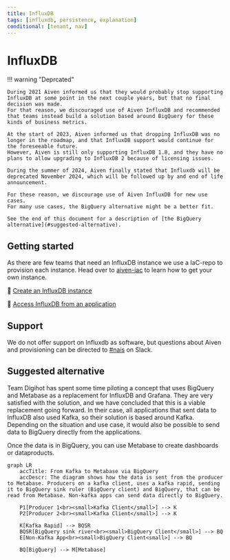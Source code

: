 ```yaml
---
title: InfluxDB
tags: [influxdb, persistence, explanation]
conditional: [tenant, nav]
---
```


# InfluxDB

!!! warning "Deprcated"

    During 2021 Aiven informed us that they would probably stop supporting InfluxDB at some point in the next couple years, but that no final decision was made.
    For that reason, we discouraged use of Aiven InfluxDB and recommended that teams instead build a solution based around BigQuery for these kinds of business metrics.

    At the start of 2023, Aiven informed us that dropping InfluxDB was no longer in the roadmap, and that InfluxDB support would continue for the foreseeable future.
    However, Aiven is still only supporting InfluxDB 1.8, and they have no plans to allow upgrading to InfluxDB 2 because of licensing issues.

    During the summer of 2024, Aiven finally stated that Influxdb will be deprecated November 2024, which will be followed up by and end of life announcement.

    For these reason, we discourage use of Aiven InfluxDB for new use cases.
    For many use cases, the BigQuery alternative might be a better fit.

    See the end of this document for a description of [the BigQuery alternative](#suggested-alternative).

## Getting started

As there are few teams that need an InfluxDB instance we use a IaC-repo to provision each instance.
Head over to [aiven-iac](https://github.com/navikt/aiven-iac#influxdb) to learn how to get your own instance.

:dart: [Create an InfluxDB instance](how-to/create.md)

:dart: [Access InfluxDB from an application](how-to/access.md)

## Support

We do not offer support on Influxdb as software, but questions about Aiven and provisioning can be directed to [#nais](https://nav-it.slack.com/archives/C5KUST8N6) on Slack.

## Suggested alternative

Team Digihot has spent some time piloting a concept that uses BigQuery and Metabase as a replacement for InfluxDB and Grafana.
They are very satisfied with the solution, and we have concluded that this is a viable replacement going forward.
In their case, all applications that sent data to InfluxDB also used Kafka, so their solution is based around Kafka.
Depending on the situation and use case, it would also be possible to send data to BigQuery directly from the applications.

Once the data is in BigQuery, you can use Metabase to create dashboards or dataproducts.

```mermaid
graph LR
    accTitle: From Kafka to Metabase via BigQuery
    accDescr: The diagram shows how the data is sent from the producer to Metabase. Producers on a kafka client, uses a kafka rapid, sending it to BigQuery sink ruler (BigQuery client) and BigQuery, that can be read from Metabase. Non-kafka apps can send data directly to BigQuery.

    P1[Producer 1<br><small>Kafka Client</small>] --> K
    P2[Producer 2<br><small>Kafka Client</small>] --> K

    K[Kafka Rapid] --> BQSR
    BQSR[BigQuery sink river<br><small>BigQuery Client</small>] --> BQ
    E[Non-Kafka App<br><small>BigQuery Client<small>] --> BQ

    BQ[BigQuery] --> M[Metabase]
```
